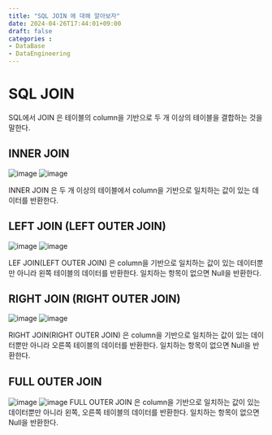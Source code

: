 ```yaml
---
title: "SQL JOIN 에 대해 알아보자"
date: 2024-04-26T17:44:01+09:00
draft: false
categories :
- DataBase
- DataEngineering
---
```


# SQL JOIN
SQL에서 JOIN 은 테이블의 column을 기반으로 두 개 이상의 테이블을 결합하는 것을 말한다.

## INNER JOIN
![image](https://github.com/yumin00/blog/assets/130362583/c2f9f4fc-85a5-4ece-92e9-f5ef92eb09ad)
![image](https://github.com/yumin00/blog/assets/130362583/8442cdb1-b128-469e-a5e6-503b5215b533)

INNER JOIN 은 두 개 이상의 테이블에서 column을 기반으로 일치하는 값이 있는 데이터를 반환한다.

## LEFT JOIN (LEFT OUTER JOIN)
![image](https://github.com/yumin00/blog/assets/130362583/be016125-7aea-4fab-a642-936b7e9e62a7)
![image](https://github.com/yumin00/blog/assets/130362583/b26986f8-36c0-4c59-acdc-06513b780f29)

LEF JOIN(LEFT OUTER JOIN) 은 column을 기반으로 일치하는 값이 있는 데이터뿐만 아니라 왼쪽 테이블의 데이터를 반환한다.
일치하는 항목이 없으면 Null을 반환한다.

## RIGHT JOIN (RIGHT OUTER JOIN)
![image](https://github.com/yumin00/blog/assets/130362583/fcaa7035-2c1c-4fe0-b963-7bbb395e78e9)
![image](https://github.com/yumin00/blog/assets/130362583/a984eac8-aa67-4aa0-ad8a-97458a8b1205)

RIGHT JOIN(RIGHT OUTER JOIN) 은 column을 기반으로 일치하는 값이 있는 데이터뿐만 아니라 오른쪽 테이블의 데이터를 반환한다.
일치하는 항목이 없으면 Null을 반환한다.

## FULL OUTER JOIN
![image](https://github.com/yumin00/blog/assets/130362583/417f21a6-bba4-4c9a-b56c-45b8346960f7)
![image](https://github.com/yumin00/blog/assets/130362583/277a43fc-2b9e-41b7-ba72-67e557c21ff2)
FULL OUTER JOIN 은 column을 기반으로 일치하는 값이 있는 데이터뿐만 아니라 왼쪽, 오른쪽 테이블의 데이터를 반환한다.
일치하는 항목이 없으면 Null을 반환한다.